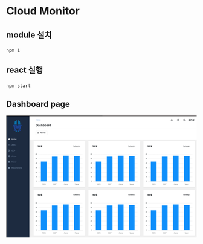 # Cloud Monitor

## module 설치

`npm i`

## react 실행

`npm start`

## Dashboard page

![Alt text](image.png)
